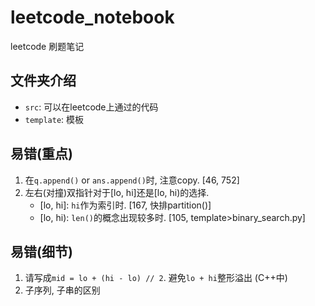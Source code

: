 # leetcode_notebook
leetcode 刷题笔记

## 文件夹介绍

- `src`: 可以在leetcode上通过的代码
- `template`: 模板


## 易错(重点)

1. 在`q.append()` or `ans.append()`时, 注意copy.
\[46, 752\]
2. 左右(对撞)双指针对于\[lo, hi\]还是\[lo, hi)的选择.
    - \[lo, hi\]: `hi`作为索引时.
\[167, 快排partition()\]
    - \[lo, hi): `len()`的概念出现较多时.
\[105\, template>binary_search.py]


## 易错(细节)

1. 请写成`mid = lo + (hi - lo) // 2`. 避免`lo + hi`整形溢出 (C++中)
2. 子序列, 子串的区别